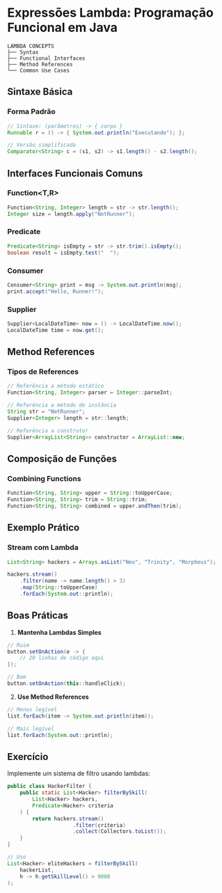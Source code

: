 # Expressões Lambda: Programação Funcional em Java

```ascii
LAMBDA CONCEPTS
├── Syntax
├── Functional Interfaces
├── Method References
└── Common Use Cases
```

## Sintaxe Básica

### Forma Padrão
```java
// Sintaxe: (parâmetros) -> { corpo }
Runnable r = () -> { System.out.println("Executando"); };

// Versão simplificada
Comparator<String> c = (s1, s2) -> s1.length() - s2.length();
```

## Interfaces Funcionais Comuns

### Function<T,R>
```java
Function<String, Integer> length = str -> str.length();
Integer size = length.apply("NetRunner");
```

### Predicate<T>

```java
Predicate<String> isEmpty = str -> str.trim().isEmpty();
boolean result = isEmpty.test("  ");
```

### Consumer<T>

```java
Consumer<String> print = msg -> System.out.println(msg);
print.accept("Hello, Runner!");
```

### Supplier<T>
```java
Supplier<LocalDateTime> now = () -> LocalDateTime.now();
LocalDateTime time = now.get();
```

## Method References

### Tipos de References
```java
// Referência a método estático
Function<String, Integer> parser = Integer::parseInt;

// Referência a método de instância
String str = "NetRunner";
Supplier<Integer> length = str::length;

// Referência a construtor
Supplier<ArrayList<String>> constructor = ArrayList::new;
```

## Composição de Funções

### Combining Functions
```java
Function<String, String> upper = String::toUpperCase;
Function<String, String> trim = String::trim;
Function<String, String> combined = upper.andThen(trim);
```

## Exemplo Prático

### Stream com Lambda
```java
List<String> hackers = Arrays.asList("Neo", "Trinity", "Morpheus");

hackers.stream()
    .filter(name -> name.length() > 3)
    .map(String::toUpperCase)
    .forEach(System.out::println);
```

## Boas Práticas

1. **Mantenha Lambdas Simples**
```java
// Ruim
button.setOnAction(e -> {
    // 20 linhas de código aqui
});

// Bom
button.setOnAction(this::handleClick);
```

2. **Use Method References**
```java
// Menos legível
list.forEach(item -> System.out.println(item));

// Mais legível
list.forEach(System.out::println);
```

## Exercício

Implemente um sistema de filtro usando lambdas:
```java
public class HackerFilter {
    public static List<Hacker> filterBySkill(
        List<Hacker> hackers,
        Predicate<Hacker> criteria
    ) {
        return hackers.stream()
                     .filter(criteria)
                     .collect(Collectors.toList());
    }
}

// Uso
List<Hacker> eliteHackers = filterBySkill(
    hackerList,
    h -> h.getSkillLevel() > 9000
);
```